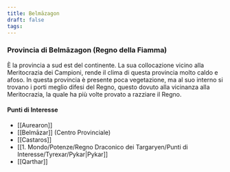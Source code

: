 ```yaml
---
title: Belmāzagon
draft: false
tags:
---
```

### Provincia di Belmāzagon (Regno della Fiamma)
È la provincia a sud est del continente. La sua collocazione vicino alla Meritocrazia dei Campioni, rende il clima di questa provincia molto caldo e afoso. In questa provincia è presente poca vegetazione, ma al suo interno si trovano i porti meglio difesi del Regno, questo dovuto alla vicinanza alla Meritocrazia, la quale ha più volte provato a razziare il Regno.

#### Punti di Interesse
- [[Aurearon]]
- [[Belmāzar]] (Centro Provinciale)
- [[Castaros]]
- [[1. Mondo/Potenze/Regno Draconico dei Targaryen/Punti di Interesse/Tyrexar/Pykar|Pykar]]
- [[Qarthar]]
